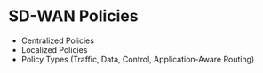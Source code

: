 # SD-WAN Policies

- Centralized Policies
- Localized Policies
- Policy Types (Traffic, Data, Control, Application-Aware Routing)
